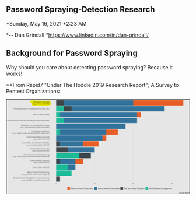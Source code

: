 ## Password Spraying-Detection Research
*Sunday, May 16, 2021
*2:23 AM

*-- Dan Grindall
*https://www.linkedin.com/in/dan-grindall/




## Background for Password Spraying

Why should you care about detecting password spraying? Because it works!
 
**From Rapid7 "Under The Hoddie 2019 Research Report"; A Survey to Pentest Organizations:

![Picture1.png](https://github.com/dangrgr/blog/blob/main/2020/05/images/Picture1.png)


